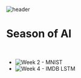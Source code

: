 ![header](https://capsule-render.vercel.app/api?type=waving&color=gradient&customColorList=30)

# Season of AI
<br>

- ![Week 2 - MNIST](https://github.com/TridentifyIshaan/SeasonofAI/blob/6bd557fca445027bc7c2adc6f439362f1089401d/MNIST.ipynb)
- ![Week 4 - IMDB LSTM](https://github.com/TridentifyIshaan/SeasonofAI/blob/6bd557fca445027bc7c2adc6f439362f1089401d/IMDB_reviews_Sentiment_Analysis_LSTM.ipynb)
